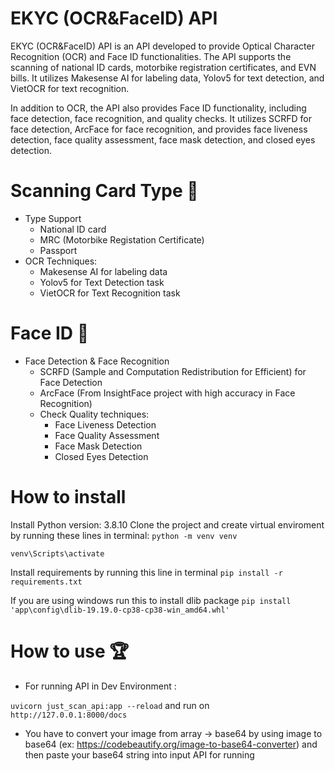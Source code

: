 # EKYC (OCR&FaceID) API 
<!-- [![My Skills](https://skills.thijs.gg/icons?i=python&theme=light)](https://skills.thijs.gg) -->
EKYC (OCR&FaceID) API is an API developed to provide Optical Character Recognition (OCR) and Face ID functionalities. The API supports the scanning of national ID cards, motorbike registration certificates, and EVN bills. It utilizes Makesense AI for labeling data, Yolov5 for text detection, and VietOCR for text recognition.

In addition to OCR, the API also provides Face ID functionality, including face detection, face recognition, and quality checks. It utilizes SCRFD for face detection, ArcFace for face recognition, and provides face liveness detection, face quality assessment, face mask detection, and closed eyes detection.

# Scanning Card Type 🚀

+ Type Support 
  + National ID card
  + MRC (Motorbike Registation Certificate) 
  + Passport
+ OCR Techniques: 
  + Makesense AI for labeling data
  + Yolov5 for Text Detection task 
  + VietOCR for Text Recognition task
# Face ID 🚀 

+ Face Detection & Face Recognition
  + SCRFD (Sample and Computation Redistribution for Efficient) for Face Detection
  + ArcFace (From InsightFace project with high accuracy in Face Recognition)
  + Check Quality techniques:
    + Face Liveness Detection 
    + Face Quality Assessment
    + Face Mask Detection 
    + Closed Eyes Detection 

# How to install
Install Python version: 3.8.10
Clone the project and create virtual enviroment by running these lines in terminal:
``
python -m venv venv
``

``
venv\Scripts\activate
``

Install requirements by running this line in terminal
``
pip install -r requirements.txt
``

If you are using windows run this to install dlib package
``
pip install 'app\config\dlib-19.19.0-cp38-cp38-win_amd64.whl'  
``
# How to use 🏆

+ For running API in Dev Environment :

``
  uvicorn just_scan_api:app --reload
``
and run on 
``
http://127.0.0.1:8000/docs
``

+ You have to convert your image from array -> base64 by using image to base64 (ex: https://codebeautify.org/image-to-base64-converter) and then paste your base64 string into input API for running 


